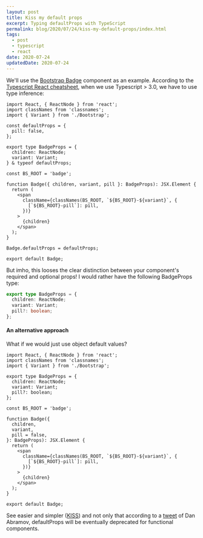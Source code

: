 ```yaml
---
layout: post
title: Kiss my default props
excerpt: Typing defaultProps with TypeScript
permalink: blog/2020/07/24/kiss-my-default-props/index.html
tags:
  - post
  - typescript
  - react
date: 2020-07-24
updatedDate: 2020-07-24
---
```


We'll use the [Bootstrap Badge](https://getbootstrap.com/docs/4.0/components/badge/) component as an example. According to the [Typescript React cheatsheet](https://react-typescript-cheatsheet.netlify.app/docs/basic/getting-started/default_props), when we use Typescript > 3.0, we have to use type inference:

```tsx
import React, { ReactNode } from 'react';
import classNames from 'classnames';
import { Variant } from './Bootstrap';

const defaultProps = {
  pill: false,
};

export type BadgeProps = {
  children: ReactNode;
  variant: Variant;
} & typeof defaultProps;

const BS_ROOT = 'badge';

function Badge({ children, variant, pill }: BadgeProps): JSX.Element {
  return (
    <span
      className={classNames(BS_ROOT, `${BS_ROOT}-${variant}`, {
        [`${BS_ROOT}-pill`]: pill,
      })}
    >
      {children}
    </span>
  );
}

Badge.defaultProps = defaultProps;

export default Badge;
```

But imho, this looses the clear distinction between your component's required and optional props! I would rather have the following BadgeProps type:

```ts
export type BadgeProps = {
  children: ReactNode;
  variant: Variant;
  pill?: boolean;
};
```

#### An alternative approach

What if we would just use object default values?

```tsx
import React, { ReactNode } from 'react';
import classNames from 'classnames';
import { Variant } from './Bootstrap';

export type BadgeProps = {
  children: ReactNode;
  variant: Variant;
  pill?: boolean;
};

const BS_ROOT = 'badge';

function Badge({
  children,
  variant,
  pill = false,
}: BadgeProps): JSX.Element {
  return (
    <span
      className={classNames(BS_ROOT, `${BS_ROOT}-${variant}`, {
        [`${BS_ROOT}-pill`]: pill,
      })}
    >
      {children}
    </span>
  );
}

export default Badge;
```

See easier and simpler ([KISS](https://en.wikipedia.org/wiki/KISS_principle)) and not only that according to a [tweet](https://twitter.com/dan_abramov/status/1133878326358171650) of Dan Abramov, defaultProps will be eventually deprecated for functional components.
